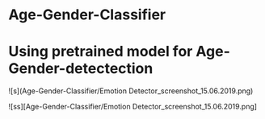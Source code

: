 # Age-Gender-Classifier
# Using pretrained model for Age-Gender-detectection

![s](Age-Gender-Classifier/Emotion Detector_screenshot_15.06.2019.png)

![ss][Age-Gender-Classifier/Emotion Detector_screenshot_15.06.2019.png]

